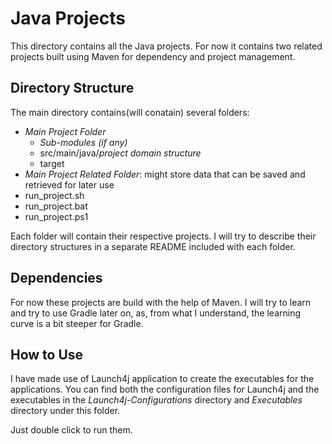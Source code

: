 # Java Projects
This directory contains all the Java projects. For now it contains two related projects built using Maven for dependency and project management.

## Directory Structure
The main directory contains(will conatain) several folders: 

- _Main Project Folder_
    - *Sub-modules (if any)*
    - src/main/java/*project domain structure*
    - target
- _Main Project Related Folder_: might store data that can be saved and retrieved for later use
- run_project.sh
- run_project.bat
- run_project.ps1

Each folder will contain their respective projects. I will try to describe their directory structures in a separate README included with each folder.

## Dependencies
For now these projects are build with the help of Maven. I will try to learn and try to use Gradle later on, as, from what I understand, the learning curve is a bit steeper for Gradle.

## How to Use
I have made use of Launch4j application to create the executables for the applications. You can find both the configuration files for Launch4j and the executables in the *Launch4j-Configurations* directory and *Executables* directory under this folder.

Just double click to run them.
